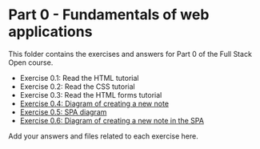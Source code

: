 # Part 0 - Fundamentals of web applications

This folder contains the exercises and answers for Part 0 of the Full Stack Open course.

- Exercise 0.1: Read the HTML tutorial
- Exercise 0.2: Read the CSS tutorial
- Exercise 0.3: Read the HTML forms tutorial
- [Exercise 0.4: Diagram of creating a new note](./0.4-diagrama-nueva-nota.md)
- [Exercise 0.5: SPA diagram](./0.5-diagrama-spa.md)
- [Exercise 0.6: Diagram of creating a new note in the SPA](./0.6-diagrama-nueva-nota-spa.md)

Add your answers and files related to each exercise here. 